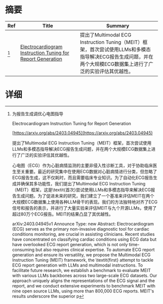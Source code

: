 # 摘要

| Ref | Title | Summary |
| --- | --- | --- |
| [^1] | [Electrocardiogram Instruction Tuning for Report Generation](https://arxiv.org/abs/2403.04945) | 提出了Multimodal ECG Instruction Tuning（MEIT）框架，首次尝试使用LLMs和多模态指导解决ECG报告生成问题，并在两个大规模ECG数据集上进行了广泛的实验评估其优越性。 |

# 详细

[^1]: 为报告生成调优心电图指导

    Electrocardiogram Instruction Tuning for Report Generation

    [https://arxiv.org/abs/2403.04945](https://arxiv.org/abs/2403.04945)

    提出了Multimodal ECG Instruction Tuning（MEIT）框架，首次尝试使用LLMs和多模态指导解决ECG报告生成问题，并在两个大规模ECG数据集上进行了广泛的实验评估其优越性。

    

    心电图（ECG）作为心脏病情监测的主要非侵入性诊断工具，对于协助临床医生至关重要。最近的研究集中在使用ECG数据对心脏病情进行分类，但忽略了ECG报告生成，这不仅耗时，而且需要临床专业知识。为了自动化ECG报告生成并确保其多功能性，我们提出了Multimodal ECG Instruction Tuning（MEIT）框架，这是\textit{首次}尝试使用LLMs和多模态指导来解决ECG报告生成问题。为了促进未来的研究，我们建立了一个基准来评估MEIT在两个大规模ECG数据集上使用各种LLM骨干的表现。我们的方法独特地对齐了ECG信号和报告的表示，并进行了大量实验来评估MEIT与九个开源LLMs，使用了超过80万个ECG报告。MEIT的结果凸显了其优越性。

    arXiv:2403.04945v1 Announce Type: new  Abstract: Electrocardiogram (ECG) serves as the primary non-invasive diagnostic tool for cardiac conditions monitoring, are crucial in assisting clinicians. Recent studies have concentrated on classifying cardiac conditions using ECG data but have overlooked ECG report generation, which is not only time-consuming but also requires clinical expertise. To automate ECG report generation and ensure its versatility, we propose the Multimodal ECG Instruction Tuning (MEIT) framework, the \textit{first} attempt to tackle ECG report generation with LLMs and multimodal instructions. To facilitate future research, we establish a benchmark to evaluate MEIT with various LLMs backbones across two large-scale ECG datasets. Our approach uniquely aligns the representations of the ECG signal and the report, and we conduct extensive experiments to benchmark MEIT with nine open source LLMs, using more than 800,000 ECG reports. MEIT's results underscore the superior p
    


